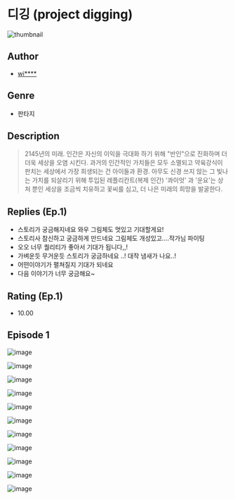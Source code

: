 # 디깅 (project digging)
![thumbnail](https://image-comic.pstatic.net/user_contents_data/challenge_comic/2023/05/25/306492/upload_7089281759898330675_480x623.jpeg)

## Author
- [wi****](https://comic.naver.com/artistTitle?id=306492)

## Genre
- 판타지

## Description
> 2145년의 미래. 인간은 자신의 이익을 극대화 하기 위해 "반인"으로 진화하며 더더욱 세상을 오염 시킨다. 과거의 인간적인 가치들은 모두 소멸되고 약육강식이 판치는 세상에서 가장 희생되는 건 아이들과 환경. 아무도 신경 쓰지 않는 그 빛나는 가치를 되살리기 위해 투입된 레플리칸트(복제 인간) '콰이엇' 과 '운요'는 상처 뿐인 세상을 조금씩 치유하고 꽃씨를 심고, 더 나은 미래의 희망을 발굴한다.

## Replies (Ep.1)
- 스토리가 궁금해지네요 와우 그림체도 멋있고 기대할게요!
- 스토리사 참신하고 궁금하게 만드네요 그림체도 개성있고….작가님 파이팅
- 오오 너무 퀄리티가 좋아서 기대가 됩니다,,!
- 가벼운듯 무거운듯 스토리가 궁금하네요 ..! 대작 냄새가 나요..!
- 어떤이야기가 펼쳐질지 기대가 되네요
- 다음 이야기가 너무 궁금해요~

## Rating (Ep.1)
- 10.00

## Episode 1
![image](https://image-comic.pstatic.net/user_contents_data/challenge_comic/2023/05/25/306492/upload_7076389092773148980.jpeg)

![image](https://image-comic.pstatic.net/user_contents_data/challenge_comic/2023/05/25/306492/upload_7293359012982502497.jpeg)

![image](https://image-comic.pstatic.net/user_contents_data/challenge_comic/2023/05/25/306492/upload_7076615385962997042.jpeg)

![image](https://image-comic.pstatic.net/user_contents_data/challenge_comic/2023/05/25/306492/upload_7363776143392204340.jpeg)

![image](https://image-comic.pstatic.net/user_contents_data/challenge_comic/2023/05/25/306492/upload_7363719888746067813.jpeg)

![image](https://image-comic.pstatic.net/user_contents_data/challenge_comic/2023/05/25/306492/upload_3760612781283620454.jpeg)

![image](https://image-comic.pstatic.net/user_contents_data/challenge_comic/2023/05/25/306492/upload_3990580035423844658.jpeg)

![image](https://image-comic.pstatic.net/user_contents_data/challenge_comic/2023/05/25/306492/upload_3760561976048575793.jpeg)

![image](https://image-comic.pstatic.net/user_contents_data/challenge_comic/2023/05/25/306492/upload_7378646853488173670.jpeg)

![image](https://image-comic.pstatic.net/user_contents_data/challenge_comic/2023/05/25/306492/upload_3760841478832994354.jpeg)

![image](https://image-comic.pstatic.net/user_contents_data/challenge_comic/2023/05/25/306492/upload_3977580290458596146.jpeg)
